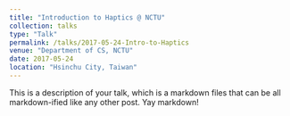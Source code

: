 ```yaml
---
title: "Introduction to Haptics @ NCTU"
collection: talks
type: "Talk"
permalink: /talks/2017-05-24-Intro-to-Haptics
venue: "Department of CS, NCTU"
date: 2017-05-24
location: "Hsinchu City, Taiwan"
---
```


This is a description of your talk, which is a markdown files that can be all markdown-ified like any other post. Yay markdown!
